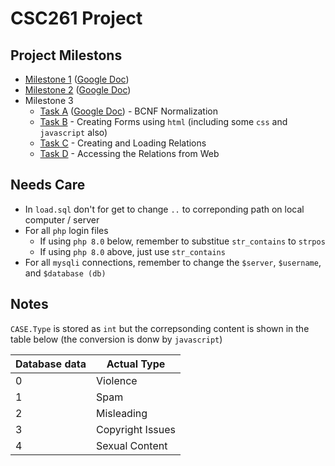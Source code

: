 # CSC261 Project

## Project Milestons
- [Milestone 1](https://github.com/Slice0w0/CSC261Project/blob/main/Milestone1/CSC261%20Project%20Milestone%201.pdf) ([Google Doc](https://docs.google.com/document/d/1Wjgxi-J8XpzAjUtkPUv1GMzxLFGIRAXSeGHFrd7lZAk))
- [Milestone 2](https://github.com/Slice0w0/CSC261Project/blob/main/Milestone2/CSC261%20Project%20Milestone%202.pdf) ([Google Doc](https://docs.google.com/document/d/1hezdNpFzrC5O1DncyG2ULyy_Fpl2IdkQYtt00c6njEI))
- Milestone 3
  - [Task A](https://github.com/Slice0w0/CSC261Project/tree/main/TaskA.pdf) ([Google Doc](https://docs.google.com/document/d/1p3aEv_NuL4BD3iQo_sFtJg0p-QGYJPNKjuNv6qpeo7c/edit)) - BCNF Normalization
  - [Task B](https://github.com/Slice0w0/CSC261Project/tree/main/TaskB) - Creating Forms using `html` (including some `css` and `javascript` also)
  - [Task C](https://github.com/Slice0w0/CSC261Project/tree/main/TaskC) - Creating and Loading Relations
  - [Task D](https://github.com/Slice0w0/CSC261Project/tree/main/TaskD.txt) - Accessing the Relations from Web

## Needs Care

- In `load.sql` don't for get to change `..` to correponding path on local computer / server
- For all `php` login files
  - If using `php 8.0` below, remember to substitue `str_contains` to `strpos` 
  - If using `php 8.0` above, just use `str_contains`
- For all `mysqli` connections, remember to change the `$server`, `$username`, and `$database (db)`

## Notes

`CASE.Type` is stored as `int` but the correpsonding content is shown in the table below (the conversion is donw by `javascript`)

| Database data | Actual Type      |
|---------------|------------------|
| 0             | Violence         |
| 1             | Spam             |
| 2             | Misleading       |
| 3             | Copyright Issues |
| 4             | Sexual Content   |
